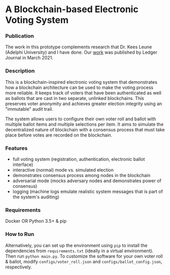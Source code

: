 # A Blockchain-based Electronic Voting System
### Publication
The work in this prototype complements research that Dr. Kees Leune (Adelphi University) and I have done. Our [work](https://ledgerjournal.org/ojs/ledger/article/view/199) was published by Ledger Journal in March 2021.

### Description
This is a blockchain-inspired electronic voting system that demonstrates how a blockchain architecture can be used to make the voting process more reliable. It keeps track of voters that have been authenticated as well as ballots that are cast in two separate, unlinked blockchains. This preserves voter anonymity and achieves greater election integrity using an "immutable" audit trail. 

The system allows users to configure their own voter roll and ballot with multiple ballot items and multiple selections per item. It aims to simulate the decentralized nature of blockchain with a consensus process that must take place before votes are recorded on the blockchain.

### Features
- full voting system (registration, authentication, electronic ballot interface)
- interactive (normal) mode vs. simulated election
- demonstrates consensus process among nodes in the blockchain
- adversarial mode (mocks adversary nodes and demonstrates power of consensus)
- logging (machine logs emulate realistic system messages that is part of the system's auditing)

### Requirements
Docker OR Python 3.5+ & pip

### How to Run
Alternatively, you can set up the environment using `pip` to install the dependencies from `requirements.txt` (ideally in a virtual environment).
Then run `python main.py`. To customize the software for your own voter roll & ballot, modify `configs/voter_roll.json` and `configs/ballot_config.json`, respectively.
